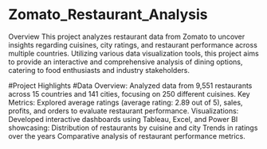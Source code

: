 # Zomato_Restaurant_Analysis
Overview
This project analyzes restaurant data from Zomato to uncover insights regarding cuisines, city ratings, and restaurant performance across multiple countries. Utilizing various data visualization tools, this project aims to provide an interactive and comprehensive analysis of dining options, catering to food enthusiasts and industry stakeholders.

#Project Highlights
#Data Overview: Analyzed data from 9,551 restaurants across 15 countries and 141 cities, focusing on 250 different cuisines.
Key Metrics: Explored average ratings (average rating: 2.89 out of 5), sales, profits, and orders to evaluate restaurant performance.
Visualizations: Developed interactive dashboards using Tableau, Excel, and Power BI 
showcasing:
Distribution of restaurants by cuisine and city
Trends in ratings over the years
Comparative analysis of restaurant performance metrics.
